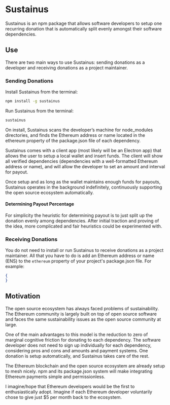 # Sustainus

Sustainus is an npm package that allows software developers to setup one recurring donation that is automatically split evenly amongst their software dependencies.

## Use

There are two main ways to use Sustainus: sending donations as a developer and receiving donations as a project maintainer.

### Sending Donations

Install Sustainus from the terminal:

```bash
npm install -g sustainus
```

Run Sustainus from the terminal:

```bash
sustainus
```

On install, Sustainus scans the developer’s machine for node_modules directories, and finds the Ethereum address or name located in the ethereum property of the package.json file of each dependency.

Sustainus comes with a client app (most likely will be an Electron app) that allows the user to setup a local wallet and insert funds. The client will show all verified dependencies (dependencies with a well-formatted Ethereum address or name), and will allow the developer to set an amount and interval for payout.

Once setup and as long as the wallet maintains enough funds for payouts, Sustainus operates in the background indefinitely, continuously supporting the open source ecosystem automatically.

#### Determining Payout Percentage

For simplicity the heuristic for determining payout is to just split up the donation evenly among dependencies. After initial traction and proving of the idea, more complicated and fair heuristics could be experimented with.

### Receiving Donations

You do not need to install or run Sustainus to receive donations as a project maintainer. All that you have to do is add an Ethereum address or name (ENS) to the `ethereum` property of your project's package.json file. For example:

```json
{
}
```

## Motivation

The open source ecosystem has always faced problems of sustainability. The Ethereum community is largely built on top of open source software and faces the same sustainability issues as the open source community at large.

One of the main advantages to this model is the reduction to zero of marginal cognitive friction for donating to each dependency. The software developer does not need to sign up individually for each dependency, considering pros and cons and amounts and payment systems. One donation is setup automatically, and Sustainus takes care of the rest.

The Ethereum blockchain and the open source ecosystem are already setup to mesh nicely. npm and its package.json system will make integrating Ethereum payments simple and permissionless.

I imagine/hope that Ethereum developers would be the first to enthusiastically adopt. Imagine if each Ethereum developer voluntarily chose to give just $5 per month back to the ecosystem.
